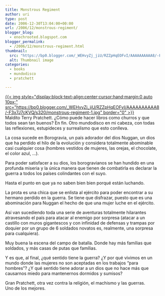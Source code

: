 ```yaml
---
title: Monstrous Regiment
author: uri
type: post
date: 2006-12-30T13:04:00+00:00
url: /2006/12/monstrous-regiment/
blogger_blog:
  - enochrooted.blogspot.com
blogger_permalink:
  - /2006/12/monstrous-regiment.html
thumbnail:
  src: "https://bp0.blogger.com/_WEHvyZj_jiU/RZZpHqEOFvI/AAAAAAAAAA8/-F3x7J7cKVQ/s320/monstrous-regiment-1.jpg"
  alt: Thumbnail image
categories:
  - books
  - mundodisco
  - pratchett

---
```

[{{< img style="display:block;text-align:center;cursor:hand;margin:0 auto 10px;" src="https://bp0.blogger.com/_WEHvyZj_jiU/RZZpHqEOFvI/AAAAAAAAAA8/-F3x7J7cKVQ/s320/monstrous-regiment-1.jpg" border="0" >}}][1]  
Maldito Terry Pratchett. ¿Cómo puede hacer libros como churros y que todos sean tan buenos? En fin. Otro mundodisco en mi cabeza, con todas las reflexiones, estupideces y surrealismo que esto conlleva.

La cosa sucede en Borogravia, un país adorador del dios Nuggan, un dios que ha perdido el hilo de la evolución y considera totalmente abominable casi cualquier cosa (hombres vestidos de mujeres, las orejas, el chocolate, el color azul, &#8230;).

Para poder satisfacer a su dios, los borogravianos se han hundido en una profunda miseria y la única manera que tienen de combatirla es declarar la guerra a todos los países colindantes con el suyo.

Hasta el punto en que ya no saben bien bien porqué están luchando.

La prota es una chica que se enlista al ejército para poder encontrar a su hermano perdido en la guerra. Se tiene que disfrazar, puesto que es una abominación para Nuggan el hecho de que una mujer luche en el ejército.

Así van sucediendo toda una serie de aventuras totalmente hilarantes atravesando el país para atacar al enemigo por sorpresa (atacar a un castillo con muros gigantescos y con infinidad de defensas y trampas por doquier por un grupo de 6 soldados novatos es, realmente, una sorpresa para cualquiera).

Muy buena la escena del campo de batalla. Donde hay más famílias que soldados, y más casas de putas que famílias.

Y es que, al final, ¿qué sentido tiene la guerra? ¿Y por qué vivimos en un mundo donde las mujeres no son aceptadas en los trabajos &#8220;para hombres&#8221;? ¿Y qué sentido tiene adorar a un dios que no hace más que causarnos miedo para mantenernos dormidos y sumisos?

Gran Pratchett, otra vez contra la religión, el machismo y las guerras.  
Uno de los mejores.

 [1]: https://bp0.blogger.com/_WEHvyZj_jiU/RZZpHqEOFvI/AAAAAAAAAA8/-F3x7J7cKVQ/s1600-h/monstrous-regiment-1.jpg